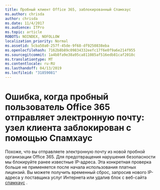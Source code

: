 ```yaml
---
title: Пробный клиент Office 365, заблокированный Спамхаус
ms.author: chrisda
author: chrisda
ms.date: 11/4/2017
ms.audience: ITPro
ms.topic: article
ROBOTS: NOINDEX, NOFOLLOW
localization_priority: Normal
ms.assetid: 5cba50a0-257f-45de-9f68-df9250838eba
ms.openlocfilehash: 7162b8b89c09834332eefc17f6e0f9a6e214f955
ms.sourcegitcommit: 1a4b8fa9e38a95ca811085af516edb81caf2018c
ms.translationtype: MT
ms.contentlocale: ru-RU
ms.lasthandoff: 04/13/2019
ms.locfileid: "31859081"
---
```

# <a name="error-when-an-office-365-trial-user-sends-email-client-host-blocked-using-spamhaus"></a>Ошибка, когда пробный пользователь Office 365 отправляет электронную почту: узел клиента заблокирован с помощью Спамхаус

Похоже, что вы отправляете электронную почту из новой пробной организации Office 365. Для предотвращения нарушения безопасности мы блокируйте ранее известные IP-адреса. Эта конкретная проверка больше не применяется после начала использования платных лицензий. Вы можете получить временный сброс, запросив нового IP-адреса у поставщика услуг Интернета или удалив блок с веб-сайта [спамхаус](https://go.microsoft.com/fwlink/p/?linkid=123245) .
